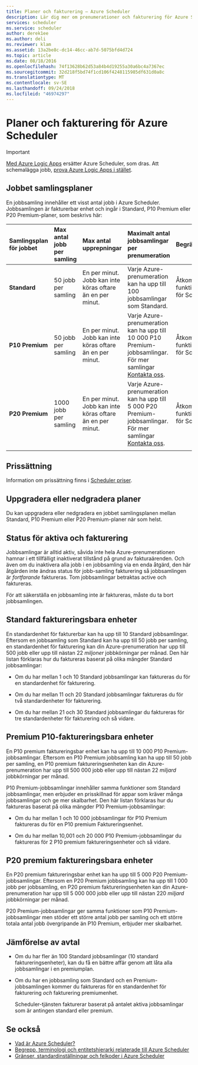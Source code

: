 ```yaml
---
title: Planer och fakturering – Azure Scheduler
description: Lär dig mer om prenumerationer och fakturering för Azure Scheduler
services: scheduler
ms.service: scheduler
author: derek1ee
ms.author: deli
ms.reviewer: klam
ms.assetid: 13a2be8c-dc14-46cc-ab7d-5075bfd4d724
ms.topic: article
ms.date: 08/18/2016
ms.openlocfilehash: 74f13628b62d53a84b4d19255a30a6bc4a7367ec
ms.sourcegitcommit: 32d218f5bd74f1cd106f4248115985df631d0a8c
ms.translationtype: MT
ms.contentlocale: sv-SE
ms.lasthandoff: 09/24/2018
ms.locfileid: "46974297"
---
```

# <a name="plans-and-billing-for-azure-scheduler"></a>Planer och fakturering för Azure Scheduler

> [!IMPORTANT]
> [Med Azure Logic Apps](../logic-apps/logic-apps-overview.md) ersätter Azure Scheduler, som dras. Att schemalägga jobb, [prova Azure Logic Apps i stället](../scheduler/migrate-from-scheduler-to-logic-apps.md). 

## <a name="job-collection-plans"></a>Jobbet samlingsplaner

En jobbsamling innehåller ett visst antal jobb i Azure Scheduler. Jobbsamlingen är fakturerbar enhet och ingår i Standard, P10 Premium eller P20 Premium-planer, som beskrivs här: 

| Samlingsplan för jobbet | Max antal jobb per samling | Max antal upprepningar | Maximalt antal jobbsamlingar per prenumeration | Begränsningar | 
|:--- |:--- |:--- |:--- |:--- |
| **Standard** | 50 jobb per samling | En per minut. Jobb kan inte köras oftare än en per minut. | Varje Azure-prenumeration kan ha upp till 100 jobbsamlingar som Standard. | Åtkomst till fullständiga funktionsuppsättningen för Scheduler | 
| **P10 Premium** | 50 jobb per samling | En per minut. Jobb kan inte köras oftare än en per minut. | Varje Azure-prenumeration kan ha upp till 10 000 P10 Premium-jobbsamlingar. För mer samlingar <a href="mailto:wapteams@microsoft.com">Kontakta oss</a>. | Åtkomst till fullständiga funktionsuppsättningen för Scheduler |
| **P20 Premium** | 1000 jobb per samling | En per minut. Jobb kan inte köras oftare än en per minut. | Varje Azure-prenumeration kan ha upp till 5 000 P20 Premium-jobbsamlingar. För mer samlingar <a href="mailto:wapteams@microsoft.com">Kontakta oss</a>. | Åtkomst till fullständiga funktionsuppsättningen för Scheduler |
|||||| 

## <a name="pricing"></a>Prissättning

Information om prissättning finns i [Scheduler priser](https://azure.microsoft.com/pricing/details/scheduler/).

## <a name="upgrade-or-downgrade-plans"></a>Uppgradera eller nedgradera planer

Du kan uppgradera eller nedgradera en jobbet samlingsplanen mellan Standard, P10 Premium eller P20 Premium-planer när som helst.

## <a name="active-status-and-billing"></a>Status för aktiva och fakturering

Jobbsamlingar är alltid aktiv, såvida inte hela Azure-prenumerationen hamnar i ett tillfälligt inaktiverat tillstånd på grund av fakturaärenden. Och även om du inaktivera alla jobb i en jobbsamling via en enda åtgärd, den här åtgärden inte ändras status för jobb-samling fakturering så jobbsamlingen är *fortfarande* faktureras. Tom jobbsamlingar betraktas active och faktureras.

För att säkerställa en jobbsamling inte är faktureras, måste du ta bort jobbsamlingen.

## <a name="standard-billable-units"></a>Standard faktureringsbara enheter

En standardenhet för fakturerbar kan ha upp till 10 Standard jobbsamlingar. Eftersom en jobbsamling som Standard kan ha upp till 50 jobb per samling, en standardenhet för fakturering kan din Azure-prenumeration har upp till 500 jobb eller upp till nästan 22 *miljoner* jobbkörningar per månad. Den här listan förklaras hur du faktureras baserat på olika mängder Standard jobbsamlingar:

* Om du har mellan 1 och 10 Standard jobbsamlingar kan faktureras du för en standardenhet för fakturering. 

* Om du har mellan 11 och 20 Standard jobbsamlingar faktureras du för två standardenheter för fakturering. 

* Om du har mellan 21 och 30 Standard jobbsamlingar du faktureras för tre standardenheter för fakturering och så vidare.

## <a name="p10-premium-billable-units"></a>Premium P10-faktureringsbara enheter

En P10 premium faktureringsbar enhet kan ha upp till 10 000 P10 Premium-jobbsamlingar. Eftersom en P10 Premium jobbsamling kan ha upp till 50 jobb per samling, en P10 premium faktureringsenheten kan din Azure-prenumeration har upp till 500 000 jobb eller upp till nästan 22 *miljard* jobbkörningar per månad. 

P10 Premium-jobbsamlingar innehåller samma funktioner som Standard jobbsamlingar, men erbjuder en prisskillnad för appar som kräver många jobbsamlingar och ge mer skalbarhet. Den här listan förklaras hur du faktureras baserat på olika mängder P10 Premium-jobbsamlingar:

* Om du har mellan 1 och 10 000 jobbsamlingar för P10 Premium faktureras du för en P10 premium Faktureringsenhet. 

* Om du har mellan 10,001 och 20 000 P10 Premium-jobbsamlingar du faktureras för 2 P10 premium faktureringsenheter och så vidare.

## <a name="p20-premium-billable-units"></a>P20 premium faktureringsbara enheter

En P20 premium faktureringsbar enhet kan ha upp till 5 000 P20 Premium-jobbsamlingar. Eftersom en P20 Premium jobbsamling kan ha upp till 1 000 jobb per jobbsamling, en P20 premium faktureringsenheten kan din Azure-prenumeration har upp till 5 000 000 jobb eller upp till nästan 220 *miljard* jobbkörningar per månad.

P20 Premium-jobbsamlingar ger samma funktioner som P10 Premium-jobbsamlingar men stöder ett större antal jobb per samling och ett större totala antal jobb övergripande än P10 Premium, erbjuder mer skalbarhet.

## <a name="plan-comparison"></a>Jämförelse av avtal

* Om du har fler än 100 Standard jobbsamlingar (10 standard faktureringsenheter), kan du få en bättre affär genom att låta alla jobbsamlingar i en premiumplan.

* Om du har en jobbsamling som Standard och en Premium-jobbsamlingen kommer du faktureras för en standardenhet för fakturering *och* fakturering premiumenhet.

  Scheduler-tjänsten fakturerar baserat på antalet aktiva jobbsamlingar som är antingen standard eller premium.

## <a name="see-also"></a>Se också

* [Vad är Azure Scheduler?](scheduler-intro.md)
* [Begrepp, terminologi och entitetshierarki relaterade till Azure Scheduler](scheduler-concepts-terms.md)
* [Gränser, standardinställningar och felkoder i Azure Scheduler](scheduler-limits-defaults-errors.md)